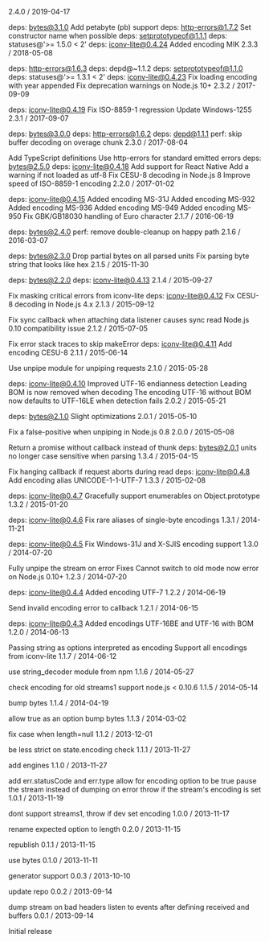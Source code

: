 2.4.0 / 2019-04-17

deps: bytes@3.1.0
Add petabyte (pb) support
deps: http-errors@1.7.2
Set constructor name when possible
deps: setprototypeof@1.1.1
deps: statuses@'>= 1.5.0 < 2'
deps: iconv-lite@0.4.24
Added encoding MIK
2.3.3 / 2018-05-08

deps: http-errors@1.6.3
deps: depd@~1.1.2
deps: setprototypeof@1.1.0
deps: statuses@'>= 1.3.1 < 2'
deps: iconv-lite@0.4.23
Fix loading encoding with year appended
Fix deprecation warnings on Node.js 10+
2.3.2 / 2017-09-09

deps: iconv-lite@0.4.19
Fix ISO-8859-1 regression
Update Windows-1255
2.3.1 / 2017-09-07

deps: bytes@3.0.0
deps: http-errors@1.6.2
deps: depd@1.1.1
perf: skip buffer decoding on overage chunk
2.3.0 / 2017-08-04

Add TypeScript definitions
Use http-errors for standard emitted errors
deps: bytes@2.5.0
deps: iconv-lite@0.4.18
Add support for React Native
Add a warning if not loaded as utf-8
Fix CESU-8 decoding in Node.js 8
Improve speed of ISO-8859-1 encoding
2.2.0 / 2017-01-02

deps: iconv-lite@0.4.15
Added encoding MS-31J
Added encoding MS-932
Added encoding MS-936
Added encoding MS-949
Added encoding MS-950
Fix GBK/GB18030 handling of Euro character
2.1.7 / 2016-06-19

deps: bytes@2.4.0
perf: remove double-cleanup on happy path
2.1.6 / 2016-03-07

deps: bytes@2.3.0
Drop partial bytes on all parsed units
Fix parsing byte string that looks like hex
2.1.5 / 2015-11-30

deps: bytes@2.2.0
deps: iconv-lite@0.4.13
2.1.4 / 2015-09-27

Fix masking critical errors from iconv-lite
deps: iconv-lite@0.4.12
Fix CESU-8 decoding in Node.js 4.x
2.1.3 / 2015-09-12

Fix sync callback when attaching data listener causes sync read
Node.js 0.10 compatibility issue
2.1.2 / 2015-07-05

Fix error stack traces to skip makeError
deps: iconv-lite@0.4.11
Add encoding CESU-8
2.1.1 / 2015-06-14

Use unpipe module for unpiping requests
2.1.0 / 2015-05-28

deps: iconv-lite@0.4.10
Improved UTF-16 endianness detection
Leading BOM is now removed when decoding
The encoding UTF-16 without BOM now defaults to UTF-16LE when detection fails
2.0.2 / 2015-05-21

deps: bytes@2.1.0
Slight optimizations
2.0.1 / 2015-05-10

Fix a false-positive when unpiping in Node.js 0.8
2.0.0 / 2015-05-08

Return a promise without callback instead of thunk
deps: bytes@2.0.1
units no longer case sensitive when parsing
1.3.4 / 2015-04-15

Fix hanging callback if request aborts during read
deps: iconv-lite@0.4.8
Add encoding alias UNICODE-1-1-UTF-7
1.3.3 / 2015-02-08

deps: iconv-lite@0.4.7
Gracefully support enumerables on Object.prototype
1.3.2 / 2015-01-20

deps: iconv-lite@0.4.6
Fix rare aliases of single-byte encodings
1.3.1 / 2014-11-21

deps: iconv-lite@0.4.5
Fix Windows-31J and X-SJIS encoding support
1.3.0 / 2014-07-20

Fully unpipe the stream on error
Fixes Cannot switch to old mode now error on Node.js 0.10+
1.2.3 / 2014-07-20

deps: iconv-lite@0.4.4
Added encoding UTF-7
1.2.2 / 2014-06-19

Send invalid encoding error to callback
1.2.1 / 2014-06-15

deps: iconv-lite@0.4.3
Added encodings UTF-16BE and UTF-16 with BOM
1.2.0 / 2014-06-13

Passing string as options interpreted as encoding
Support all encodings from iconv-lite
1.1.7 / 2014-06-12

use string_decoder module from npm
1.1.6 / 2014-05-27

check encoding for old streams1
support node.js < 0.10.6
1.1.5 / 2014-05-14

bump bytes
1.1.4 / 2014-04-19

allow true as an option
bump bytes
1.1.3 / 2014-03-02

fix case when length=null
1.1.2 / 2013-12-01

be less strict on state.encoding check
1.1.1 / 2013-11-27

add engines
1.1.0 / 2013-11-27

add err.statusCode and err.type
allow for encoding option to be true
pause the stream instead of dumping on error
throw if the stream's encoding is set
1.0.1 / 2013-11-19

dont support streams1, throw if dev set encoding
1.0.0 / 2013-11-17

rename expected option to length
0.2.0 / 2013-11-15

republish
0.1.1 / 2013-11-15

use bytes
0.1.0 / 2013-11-11

generator support
0.0.3 / 2013-10-10

update repo
0.0.2 / 2013-09-14

dump stream on bad headers
listen to events after defining received and buffers
0.0.1 / 2013-09-14

Initial release
